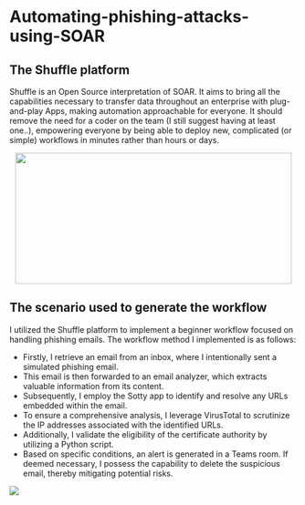 # Automating-phishing-attacks-using-SOAR
## The Shuffle platform
Shuffle is an Open Source interpretation of SOAR. It aims to bring all the capabilities necessary to transfer data throughout an enterprise with plug-and-play Apps, making automation approachable for everyone. It should remove the need for a coder on the team (I still suggest having at least one..), empowering everyone by being able to deploy new, complicated (or simple) workflows in minutes rather than hours or days.

<p align="center">
<img src="https://github.com/Ayoub-EZYSMA/Automating-phishing-attacks-using-SOAR/assets/105115622/5a12a0f0-4b7d-4c4b-8fdc-0e8a8c1b7911" width="484" height="230">
</p>

## The scenario used to generate the workflow
I utilized the Shuffle platform to implement a beginner workflow focused on handling phishing emails. The workflow method I implemented is as follows: 
  - Firstly, I retrieve an email from an inbox, where I intentionally sent a simulated phishing email. 
  - This email is then forwarded to an email analyzer, which extracts valuable information from its content. 
  - Subsequently, I employ the Sotty app to identify and resolve any URLs embedded within the email.  
  - To ensure a comprehensive analysis, I leverage VirusTotal to scrutinize the IP addresses associated with the identified URLs. 
  - Additionally, I validate the eligibility of the certificate authority by utilizing a Python script. 
  - Based on specific conditions, an alert is generated in a Teams room. If deemed necessary, I possess the capability to delete the suspicious email, thereby mitigating potential risks.
  
<img src="https://github.com/Ayoub-EZYSMA/Automating-phishing-attacks-using-SOAR/assets/105115622/66d105b7-5560-4299-8fdb-fe38f8158192">

